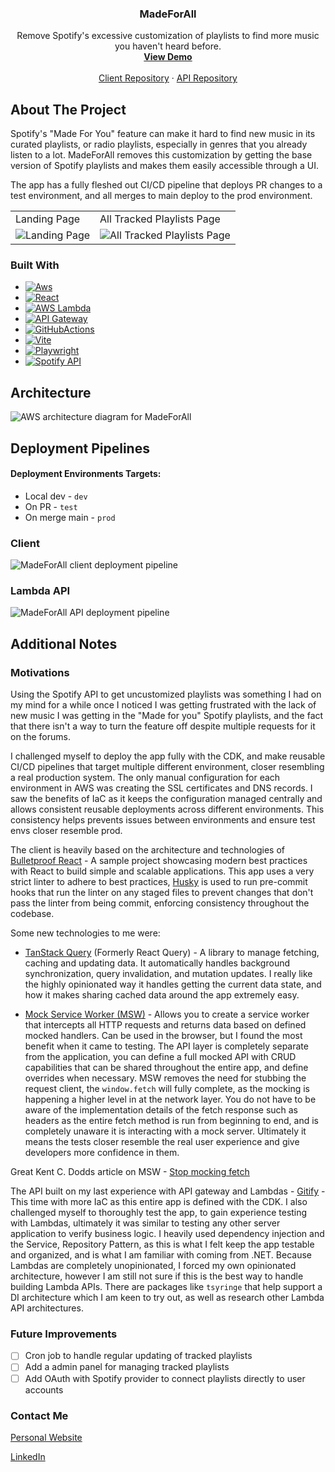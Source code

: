 <div align="center">
<h3 align="center">MadeForAll</h3>

  <p align="center">
    Remove Spotify's excessive customization of playlists to find more music you haven't heard before. 
    <br />
    <a href="https://madeforall.shaundnz.com/"><strong>View Demo</strong></a>
    <br />
    <br />
    <a href="https://github.com/shaundnz/made-for-all-client">Client Repository</a>
    ·
    <a href="https://github.com/shaundnz/made-for-all-api">API Repository</a>
  </p>
</div>

## About The Project

Spotify's "Made For You" feature can make it hard to find new music in its curated playlists, or radio playlists, especially in genres that you already listen to a lot. MadeForAll removes this customization by getting the base version of Spotify playlists and makes them easily accessible through a UI.

The app has a fully fleshed out CI/CD pipeline that deploys PR changes to a test environment, and all merges to main deploy to the prod environment.

<table>
  <tr>
    <td>Landing Page</td>
     <td>All Tracked Playlists Page</td>
  </tr>
  <tr>
    <td><img alt="Landing Page" src="https://i.imgur.com/eUlN5kq.png"></td>
    <td><img alt="All Tracked Playlists Page" src="https://i.imgur.com/FAmsF7y.png"></td>

  </tr>
 </table>

### Built With

- [![Aws][Aws]][Aws-url]
- [![React][React.js]][React-url]
- [![AWS Lambda][Aws-lambda]][Aws-lambda-url]
- [![API Gateway][Api-gateway]][Api-gateway-url]
- [![GitHubActions][Github-actions]][Github-actions-url]
- [![Vite][Vite.js]][Vite-url]
- [![Playwright][Playwright.js]][Playwright-url]
- [![Spotify API][Spotify.js]][Spotify-url]

## Architecture

![AWS architecture diagram for MadeForAll](https://i.imgur.com/TRnTDRH.png)

## Deployment Pipelines

#### Deployment Environments Targets:

- Local dev - `dev`
- On PR - `test`
- On merge main - `prod`

### Client

![MadeForAll client deployment pipeline](https://i.imgur.com/OnKaqJV.png)

### Lambda API

![MadeForAll API deployment pipeline](https://i.imgur.com/CjBxZVf.png)

## Additional Notes

### Motivations

Using the Spotify API to get uncustomized playlists was something I had on my mind for a while once I noticed I was getting frustrated with the lack of new music I was getting in the "Made for you" Spotify playlists, and the fact that there isn't a way to turn the feature off despite multiple requests for it on the forums.

I challenged myself to deploy the app fully with the CDK, and make reusable CI/CD pipelines that target multiple different environment, closer resembling a real production system. The only manual configuration for each environment in AWS was creating the SSL certificates and DNS records. I saw the benefits of IaC as it keeps the configuration managed centrally and allows consistent reusable deployments across different environments. This consistency helps prevents issues between environments and ensure test envs closer resemble prod.

The client is heavily based on the architecture and technologies of [Bulletproof React](https://github.com/alan2207/bulletproof-react) - A sample project showcasing modern best practices with React to build simple and scalable applications. This app uses a very strict linter to adhere to best practices, [Husky](https://kentcdodds.com/blog/stop-mocking-fetch) is used to run pre-commit hooks that run the linter on any staged files to prevent changes that don't pass the linter from being commit, enforcing consistency throughout the codebase.

Some new technologies to me were:

- [TanStack Query](https://tanstack.com/query/latest) (Formerly React Query) - A library to manage fetching, caching and updating data. It automatically handles background synchronization, query invalidation, and mutation updates. I really like the highly opinionated way it handles getting the current data state, and how it makes sharing cached data around the app extremely easy.

- [Mock Service Worker (MSW)](https://mswjs.io/docs/) - Allows you to create a service worker that intercepts all HTTP requests and returns data based on defined mocked handlers. Can be used in the browser, but I found the most benefit when it came to testing. The API layer is completely separate from the application, you can define a full mocked API with CRUD capabilities that can be shared throughout the entire app, and define overrides when necessary. MSW removes the need for stubbing the request client, the `window.fetch` will fully complete, as the mocking is happening a higher level in at the network layer. You do not have to be aware of the implementation details of the fetch response such as headers as the entire fetch method is run from beginning to end, and is completely unaware it is interacting with a mock server. Ultimately it means the tests closer resemble the real user experience and give developers more confidence in them.

Great Kent C. Dodds article on MSW - [Stop mocking fetch](https://kentcdodds.com/blog/stop-mocking-fetch)

The API built on my last experience with API gateway and Lambdas - [Gitify](https://github.com/shaundnz/gitify-serverless-dynamodb-api) - This time with more IaC as this entire app is defined with the CDK. I also challenged myself to thoroughly test the app, to gain experience testing with Lambdas, ultimately it was similar to testing any other server application to verify business logic. I heavily used dependency injection and the Service, Repository Pattern, as this is what I felt keep the app testable and organized, and is what I am familiar with coming from .NET. Because Lambdas are completely unopinionated, I forced my own opinionated architecture, however I am still not sure if this is the best way to handle building Lambda APIs. There are packages like `tsyringe` that help support a DI architecture which I am keen to try out, as well as research other Lambda API architectures.

### Future Improvements

- [ ] Cron job to handle regular updating of tracked playlists
- [ ] Add a admin panel for managing tracked playlists
- [ ] Add OAuth with Spotify provider to connect playlists directly to user accounts

### Contact Me

[Personal Website](https://shaundnz.com/)

[LinkedIn](https://www.linkedin.com/feed/)

[Aws]: https://img.shields.io/badge/AWS-%23FF9900.svg?style=for-the-badge&logo=amazonwebservices&logoColor=white
[Aws-url]: aws.amazon.com
[Github-actions]: https://img.shields.io/badge/github%20actions-%232671E5.svg?style=for-the-badge&logo=githubactions&logoColor=white
[Github-actions-url]: https://github.com/features/actions
[React.js]: https://img.shields.io/badge/React-20232A?style=for-the-badge&logo=react&logoColor=61DAFB
[React-url]: https://reactjs.org/
[Aws-lambda]: https://img.shields.io/badge/AWS_Lambda-FF9900?style=for-the-badge&logo=aws-lambda&logoColor=white
[Aws-lambda-url]: https://aws.amazon.com/lambda/
[Api-gateway]: https://img.shields.io/badge/AWS_API_Gateway-FF4F8B?style=for-the-badge&logo=amazonapigateway&logoColor=white
[Api-gateway-url]: https://aws.amazon.com/api-gateway/
[Vite.js]: https://img.shields.io/badge/Vite-646CFF?style=for-the-badge&logo=vite&logoColor=white
[Vite-url]: https://vitejs.dev/
[Playwright.js]: https://img.shields.io/badge/Playwright-2EAD33?style=for-the-badge&logo=playwright&logoColor=white
[Playwright-url]: https://playwright.dev/
[Spotify.js]: https://img.shields.io/badge/Spotify_API-1DB954?style=for-the-badge&logo=spotify&logoColor=white
[Spotify-url]: https://www.spotify.com/
